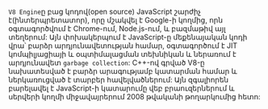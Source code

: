 `V8 Engine`ը բաց կոդով(open source) JavaScript շարժիչ է(ինտերպրետատոր), որը մշակվել է Google-ի կողմից, որն օգտագործվում է Chrome-ում, Node.js-ում, և բազմաթիվ այլ տեղերում: Այն փոխակերպում է JavaScript-ը մեքենայական կոդի վրա՝ բարձր արդյունավետության համար, օգտագործում է JIT կոմպիլյացիայի և օպտիմալացման տեխնիկան և ներառում է արդյունավետ `garbage collection`: C++-ով գրված V8-ը նախատեսված է բարձր արագությամբ կատարման համար և ներկառուցված է տարբեր հավելվածներում: Այն զգալիորեն բարելավել է JavaScript-ի կատարումը վեբ բրաուզերներում և սերվերի կողմի միջավայրերում 2008 թվականի թողարկումից հետո:
